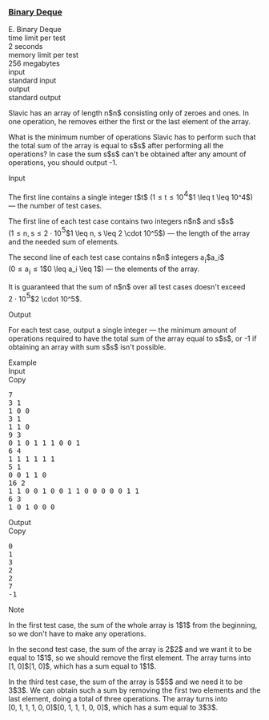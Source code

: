 <h3><a href="https://codeforces.com/contest/1692/problem/E" target="_blank" rel="noopener noreferrer">Binary Deque</a></h3>

<div class="header"><div class="title">E. Binary Deque</div><div class="time-limit"><div class="property-title">time limit per test</div>2 seconds</div><div class="memory-limit"><div class="property-title">memory limit per test</div>256 megabytes</div><div class="input-file input-standard"><div class="property-title">input</div>standard input</div><div class="output-file output-standard"><div class="property-title">output</div>standard output</div></div><div><p>Slavic has an array of length <span class="MathJax_Preview" style="color: inherit;"><span class="MJXp-math" id="MJXp-Span-1"><span class="MJXp-mi MJXp-italic" id="MJXp-Span-2">n</span></span></span>$n$ consisting only of zeroes and ones. In one operation, he removes either the first or the last element of the array. </p><p>What is the minimum number of operations Slavic has to perform such that the total sum of the array is equal to <span class="MathJax_Preview" style="color: inherit;"><span class="MJXp-math" id="MJXp-Span-3"><span class="MJXp-mi MJXp-italic" id="MJXp-Span-4">s</span></span></span>$s$ after performing all the operations? In case the sum <span class="MathJax_Preview" style="color: inherit;"><span class="MJXp-math" id="MJXp-Span-5"><span class="MJXp-mi MJXp-italic" id="MJXp-Span-6">s</span></span></span>$s$ can't be obtained after any amount of operations, you should output <span class="tex-font-style-tt">-1</span>.</p></div><div class="input-specification"><div class="section-title">Input</div><p>The first line contains a single integer <span class="MathJax_Preview" style="color: inherit;"><span class="MJXp-math" id="MJXp-Span-7"><span class="MJXp-mi MJXp-italic" id="MJXp-Span-8">t</span></span></span>$t$ (<span class="MathJax_Preview" style="color: inherit;"><span class="MJXp-math" id="MJXp-Span-9"><span class="MJXp-mn" id="MJXp-Span-10">1</span><span class="MJXp-mo" id="MJXp-Span-11" style="margin-left: 0.333em; margin-right: 0.333em;">≤</span><span class="MJXp-mi MJXp-italic" id="MJXp-Span-12">t</span><span class="MJXp-mo" id="MJXp-Span-13" style="margin-left: 0.333em; margin-right: 0.333em;">≤</span><span class="MJXp-msubsup" id="MJXp-Span-14"><span class="MJXp-mn" id="MJXp-Span-15" style="margin-right: 0.05em;">10</span><span class="MJXp-mn MJXp-script" id="MJXp-Span-16" style="vertical-align: 0.5em;">4</span></span></span></span>$1 \leq t \leq 10^4$) — the number of test cases.</p><p>The first line of each test case contains two integers <span class="MathJax_Preview" style="color: inherit;"><span class="MJXp-math" id="MJXp-Span-17"><span class="MJXp-mi MJXp-italic" id="MJXp-Span-18">n</span></span></span>$n$ and <span class="MathJax_Preview" style="color: inherit;"><span class="MJXp-math" id="MJXp-Span-19"><span class="MJXp-mi MJXp-italic" id="MJXp-Span-20">s</span></span></span>$s$ (<span class="MathJax_Preview" style="color: inherit;"><span class="MJXp-math" id="MJXp-Span-21"><span class="MJXp-mn" id="MJXp-Span-22">1</span><span class="MJXp-mo" id="MJXp-Span-23" style="margin-left: 0.333em; margin-right: 0.333em;">≤</span><span class="MJXp-mi MJXp-italic" id="MJXp-Span-24">n</span><span class="MJXp-mo" id="MJXp-Span-25" style="margin-left: 0em; margin-right: 0.222em;">,</span><span class="MJXp-mi MJXp-italic" id="MJXp-Span-26">s</span><span class="MJXp-mo" id="MJXp-Span-27" style="margin-left: 0.333em; margin-right: 0.333em;">≤</span><span class="MJXp-mn" id="MJXp-Span-28">2</span><span class="MJXp-mo" id="MJXp-Span-29" style="margin-left: 0.267em; margin-right: 0.267em;">⋅</span><span class="MJXp-msubsup" id="MJXp-Span-30"><span class="MJXp-mn" id="MJXp-Span-31" style="margin-right: 0.05em;">10</span><span class="MJXp-mn MJXp-script" id="MJXp-Span-32" style="vertical-align: 0.5em;">5</span></span></span></span>$1 \leq n, s \leq 2 \cdot 10^5$) — the length of the array and the needed sum of elements.</p><p>The second line of each test case contains <span class="MathJax_Preview" style="color: inherit;"><span class="MJXp-math" id="MJXp-Span-33"><span class="MJXp-mi MJXp-italic" id="MJXp-Span-34">n</span></span></span>$n$ integers <span class="MathJax_Preview" style="color: inherit;"><span class="MJXp-math" id="MJXp-Span-35"><span class="MJXp-msubsup" id="MJXp-Span-36"><span class="MJXp-mi MJXp-italic" id="MJXp-Span-37" style="margin-right: 0.05em;">a</span><span class="MJXp-mi MJXp-italic MJXp-script" id="MJXp-Span-38" style="vertical-align: -0.4em;">i</span></span></span></span>$a_i$ (<span class="MathJax_Preview" style="color: inherit;"><span class="MJXp-math" id="MJXp-Span-39"><span class="MJXp-mn" id="MJXp-Span-40">0</span><span class="MJXp-mo" id="MJXp-Span-41" style="margin-left: 0.333em; margin-right: 0.333em;">≤</span><span class="MJXp-msubsup" id="MJXp-Span-42"><span class="MJXp-mi MJXp-italic" id="MJXp-Span-43" style="margin-right: 0.05em;">a</span><span class="MJXp-mi MJXp-italic MJXp-script" id="MJXp-Span-44" style="vertical-align: -0.4em;">i</span></span><span class="MJXp-mo" id="MJXp-Span-45" style="margin-left: 0.333em; margin-right: 0.333em;">≤</span><span class="MJXp-mn" id="MJXp-Span-46">1</span></span></span>$0 \leq a_i \leq 1$) — the elements of the array.</p><p>It is guaranteed that the sum of <span class="MathJax_Preview" style="color: inherit;"><span class="MJXp-math" id="MJXp-Span-47"><span class="MJXp-mi MJXp-italic" id="MJXp-Span-48">n</span></span></span>$n$ over all test cases doesn't exceed <span class="MathJax_Preview" style="color: inherit;"><span class="MJXp-math" id="MJXp-Span-49"><span class="MJXp-mn" id="MJXp-Span-50">2</span><span class="MJXp-mo" id="MJXp-Span-51" style="margin-left: 0.267em; margin-right: 0.267em;">⋅</span><span class="MJXp-msubsup" id="MJXp-Span-52"><span class="MJXp-mn" id="MJXp-Span-53" style="margin-right: 0.05em;">10</span><span class="MJXp-mn MJXp-script" id="MJXp-Span-54" style="vertical-align: 0.5em;">5</span></span></span></span>$2 \cdot 10^5$.</p></div><div class="output-specification"><div class="section-title">Output</div><p>For each test case, output a single integer — the minimum amount of operations required to have the total sum of the array equal to <span class="MathJax_Preview" style="color: inherit;"><span class="MJXp-math" id="MJXp-Span-55"><span class="MJXp-mi MJXp-italic" id="MJXp-Span-56">s</span></span></span>$s$, or <span class="tex-font-style-tt">-1</span> if obtaining an array with sum <span class="MathJax_Preview" style="color: inherit;"><span class="MJXp-math" id="MJXp-Span-57"><span class="MJXp-mi MJXp-italic" id="MJXp-Span-58">s</span></span></span>$s$ isn't possible.</p></div><div class="sample-tests"><div class="section-title">Example</div><div class="sample-test"><div class="input"><div class="title">Input<div title="Copy" data-clipboard-target="#id009193925351707266" id="id00796804213876684" class="input-output-copier">Copy</div></div><pre id="id009193925351707266"><div class="test-example-line test-example-line-even test-example-line-0">7</div><div class="test-example-line test-example-line-odd test-example-line-1">3 1</div><div class="test-example-line test-example-line-odd test-example-line-1">1 0 0</div><div class="test-example-line test-example-line-even test-example-line-2">3 1</div><div class="test-example-line test-example-line-even test-example-line-2">1 1 0</div><div class="test-example-line test-example-line-odd test-example-line-3">9 3</div><div class="test-example-line test-example-line-odd test-example-line-3">0 1 0 1 1 1 0 0 1</div><div class="test-example-line test-example-line-even test-example-line-4">6 4</div><div class="test-example-line test-example-line-even test-example-line-4">1 1 1 1 1 1</div><div class="test-example-line test-example-line-odd test-example-line-5">5 1</div><div class="test-example-line test-example-line-odd test-example-line-5">0 0 1 1 0</div><div class="test-example-line test-example-line-even test-example-line-6">16 2</div><div class="test-example-line test-example-line-even test-example-line-6">1 1 0 0 1 0 0 1 1 0 0 0 0 0 1 1</div><div class="test-example-line test-example-line-odd test-example-line-7">6 3</div><div class="test-example-line test-example-line-odd test-example-line-7">1 0 1 0 0 0</div></pre></div><div class="output"><div class="title">Output<div title="Copy" data-clipboard-target="#id007480754401328519" id="id0026472320768220314" class="input-output-copier">Copy</div></div><pre id="id007480754401328519">0
1
3
2
2
7
-1
</pre></div></div></div><div class="note"><div class="section-title">Note</div><p>In the first test case, the sum of the whole array is <span class="MathJax_Preview" style="color: inherit;"><span class="MJXp-math" id="MJXp-Span-59"><span class="MJXp-mn" id="MJXp-Span-60">1</span></span></span>$1$ from the beginning, so we don't have to make any operations.</p><p>In the second test case, the sum of the array is <span class="MathJax_Preview" style="color: inherit;"><span class="MJXp-math" id="MJXp-Span-61"><span class="MJXp-mn" id="MJXp-Span-62">2</span></span></span>$2$ and we want it to be equal to <span class="MathJax_Preview" style="color: inherit;"><span class="MJXp-math" id="MJXp-Span-63"><span class="MJXp-mn" id="MJXp-Span-64">1</span></span></span>$1$, so we should remove the first element. The array turns into <span class="MathJax_Preview" style="color: inherit;"><span class="MJXp-math" id="MJXp-Span-65"><span class="MJXp-mo" id="MJXp-Span-66" style="margin-left: 0em; margin-right: 0em;">[</span><span class="MJXp-mn" id="MJXp-Span-67">1</span><span class="MJXp-mo" id="MJXp-Span-68" style="margin-left: 0em; margin-right: 0.222em;">,</span><span class="MJXp-mn" id="MJXp-Span-69">0</span><span class="MJXp-mo" id="MJXp-Span-70" style="margin-left: 0em; margin-right: 0em;">]</span></span></span>$[1, 0]$, which has a sum equal to <span class="MathJax_Preview" style="color: inherit;"><span class="MJXp-math" id="MJXp-Span-71"><span class="MJXp-mn" id="MJXp-Span-72">1</span></span></span>$1$.</p><p>In the third test case, the sum of the array is <span class="MathJax_Preview" style="color: inherit;"><span class="MJXp-math" id="MJXp-Span-73"><span class="MJXp-mn" id="MJXp-Span-74">5</span></span></span>$5$ and we need it to be <span class="MathJax_Preview" style="color: inherit;"><span class="MJXp-math" id="MJXp-Span-75"><span class="MJXp-mn" id="MJXp-Span-76">3</span></span></span>$3$. We can obtain such a sum by removing the first two elements and the last element, doing a total of three operations. The array turns into <span class="MathJax_Preview" style="color: inherit;"><span class="MJXp-math" id="MJXp-Span-77"><span class="MJXp-mo" id="MJXp-Span-78" style="margin-left: 0em; margin-right: 0em;">[</span><span class="MJXp-mn" id="MJXp-Span-79">0</span><span class="MJXp-mo" id="MJXp-Span-80" style="margin-left: 0em; margin-right: 0.222em;">,</span><span class="MJXp-mn" id="MJXp-Span-81">1</span><span class="MJXp-mo" id="MJXp-Span-82" style="margin-left: 0em; margin-right: 0.222em;">,</span><span class="MJXp-mn" id="MJXp-Span-83">1</span><span class="MJXp-mo" id="MJXp-Span-84" style="margin-left: 0em; margin-right: 0.222em;">,</span><span class="MJXp-mn" id="MJXp-Span-85">1</span><span class="MJXp-mo" id="MJXp-Span-86" style="margin-left: 0em; margin-right: 0.222em;">,</span><span class="MJXp-mn" id="MJXp-Span-87">0</span><span class="MJXp-mo" id="MJXp-Span-88" style="margin-left: 0em; margin-right: 0.222em;">,</span><span class="MJXp-mn" id="MJXp-Span-89">0</span><span class="MJXp-mo" id="MJXp-Span-90" style="margin-left: 0em; margin-right: 0em;">]</span></span></span>$[0, 1, 1, 1, 0, 0]$, which has a sum equal to <span class="MathJax_Preview" style="color: inherit;"><span class="MJXp-math" id="MJXp-Span-91"><span class="MJXp-mn" id="MJXp-Span-92">3</span></span></span>$3$.</p></div>